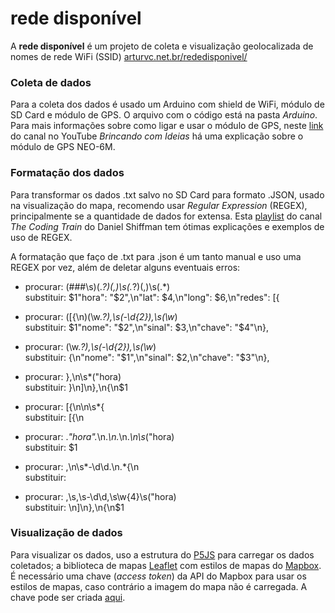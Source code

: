 # rede disponível
A **rede disponível** é um projeto de coleta e visualização geolocalizada de nomes de rede WiFi (SSID)
[arturvc.net.br/rededisponivel/](http://arturvc.net.br/rededisponivel/)


### Coleta de dados
Para a coleta dos dados é usado um Arduino com shield de WiFi, módulo de SD Card e módulo de GPS. O arquivo com o código está na pasta *Arduino*.  
Para mais informações sobre como ligar e usar o módulo de GPS, neste [link](https://youtu.be/scOAzTiOes4) do canal no YouTube *Brincando com Ideias* há uma explicação sobre o módulo de GPS NEO-6M. 

### Formatação dos dados
Para transformar os dados .txt salvo no SD Card para formato .JSON, usado na visualização do mapa, recomendo usar *Regular Expression* (REGEX), principalmente se a quantidade de dados for extensa. Esta [playlist](https://www.youtube.com/watch?v=7DG3kCDx53c&list=PLRqwX-V7Uu6YEypLuls7iidwHMdCM6o2w) do canal *The Coding Train* do Daniel Shiffman tem ótimas explicações e exemplos de uso de REGEX.

A formatação que faço de .txt para .json é um tanto manual e uso uma REGEX por vez, além de deletar alguns eventuais erros:  
* procurar: (###\s)(.*?)(\,)\s(.*?)(\,)\s(.*)<br/>
substituir: $1"hora": "$2",\n"lat": $4,\n"long": $6,\n"redes": [{

* procurar: (\[{\n)(\w.*?),\s(-\d{2}),\s(\w*)<br/>
substituir: $1"nome": "$2",\n"sinal": $3,\n"chave": "$4"\n},

* procurar: (\w.*?),\s(-\d{2}),\s(\w*)<br/>
substituir: {\n"nome": "$1",\n"sinal": $2,\n"chave": "$3"\n},

* procurar: },\n\s*("hora)<br/>
substituir: }\n]\n},\n{\n$1

* procurar: \[{\n\n\s*{<br/>
substituir: [{\n

* procurar: .*"hora".*\n.*\n.*\n.*\n\s*("hora)<br/>
substituir: $1

* procurar: ,\n\s*-\d\d.\n.*{\n<br/>
substituir:   

* procurar: ,\s,\s-\d\d,\s\w{4}\s("hora)<br/>
substituir: \n]\n},\n{\n$1

### Visualização de dados
Para visualizar os dados, uso a estrutura do [P5JS](http://p5js.org/) para carregar os dados coletados; a biblioteca de mapas [Leaflet](https://leafletjs.com/) com estilos de mapas do [Mapbox](https://www.mapbox.com/).   
É necessário uma chave (*access token*) da API do Mapbox para usar os estilos de mapas, caso contrário a imagem do mapa não é carregada. A chave pode ser criada [aqui](https://account.mapbox.com/). 